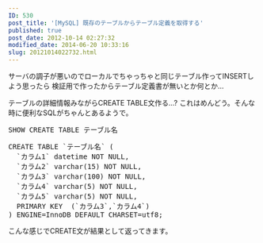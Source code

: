 ```yaml
---
ID: 530
post_title: '[MySQL] 既存のテーブルからテーブル定義を取得する'
published: true
post_date: 2012-10-14 02:27:32
modified_date: 2014-06-20 10:33:16
slug: 20121014022732.html
---
```

サーバの調子が悪いのでローカルでちゃっちゃと同じテーブル作ってINSERTしよう思ったら
検証用で作ったからテーブル定義書が無いとか何とか…

テーブルの詳細情報みながらCREATE TABLE文作る…?
これはめんどう。そんな時に便利なSQLがちゃんとあるようで。

<pre class="prettyprint linenums lang-sql">SHOW CREATE TABLE テーブル名</pre>

<pre class="prettyprint">CREATE TABLE `テーブル名` (
  `カラム1` datetime NOT NULL,
  `カラム2` varchar(15) NOT NULL,
  `カラム3` varchar(100) NOT NULL,
  `カラム4` varchar(5) NOT NULL,
  `カラム5` varchar(5) NOT NULL,
  PRIMARY KEY  (`カラム3`,`カラム4`)
) ENGINE=InnoDB DEFAULT CHARSET=utf8;</pre>

こんな感じでCREATE文が結果として返ってきます。